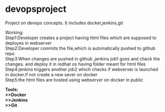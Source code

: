 # devopsproject
Project on devops concepts. It includes docker,jenkins,git 

Working:<br>
Step1:Developer creates a project having html files which are supposed to deployes in webserver<br>
Step2:Developer commits the file,which is automatically pushed to github repo<br>
Step3:When changes are pushed in github ,jenkins job1 goes and check the changes. and deploy it in redhat os having folder meant for html files<br>
Step4:jenkins triggers another job2 which checks if webserver is launched in docker.if not create a new sever on docker<br>
Step5:the html files are hosted using webserver on docker in public

<b>Tools:<br>
<b>>>Docker<br>
<b>>>Jenkins<br>
<b>>>Git<br>
  



